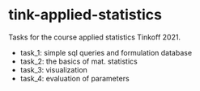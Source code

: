 # tink-applied-statistics
Tasks for the course applied statistics Tinkoff 2021.
 * task_1: simple sql queries and formulation database
 * task_2: the basics of mat. statistics
 * task_3: visualization
 * task_4: evaluation of parameters
